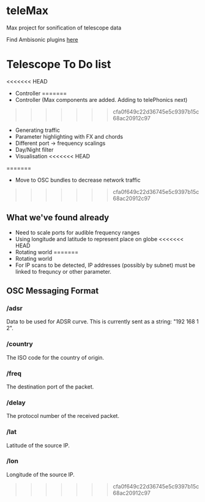 # teleMax
Max project for sonification of telescope data

Find Ambisonic plugins [here](https://plugins.iem.at/)

# Telescope To Do list
<<<<<<< HEAD
- Controller
=======
- Controller (Max components are added. Adding to telePhonics next)
>>>>>>> cfa0f649c22d36745e5c9397b15c68ac20912c97
- Generating traffic 
- Parameter highlighting with FX and chords
- Different port -> frequency scalings
- Day/Night filter
- Visualisation
<<<<<<< HEAD

=======
- Move to OSC bundles to decrease network traffic
>>>>>>> cfa0f649c22d36745e5c9397b15c68ac20912c97

## What we've found already
- Need to scale ports for audible frequency ranges
- Using longitude and latitude to represent place on globe
<<<<<<< HEAD
- Rotating world 
=======
- Rotating world 
- For IP scans to be detected, IP addresses (possibly by subnet) must be linked to frequncy or other parameter.

## OSC Messaging Format
### /adsr
Data to be used for ADSR curve.
This is currently sent as a string: "192 168 1 2".

### /country
The ISO code for the country of origin.

### /freq
The destination port of the packet.

### /delay
The protocol number of the received packet.

### /lat
Latitude of the source IP.

### /lon
Longitude of the source IP.
>>>>>>> cfa0f649c22d36745e5c9397b15c68ac20912c97

